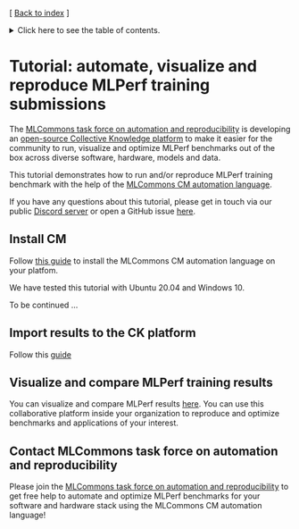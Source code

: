 [ [Back to index](../README.md) ]

<details>
<summary>Click here to see the table of contents.</summary>

* [Tutorial: automate, visualize and reproduce MLPerf training submissions](#tutorial-automate-visualize-and-reproduce-mlperf-training-submissions)
  * [Install CM](#install-cm)
  * [Import results to the CK platform](#import-results-to-the-ck-platform)
  * [Visualize and compare MLPerf training results](#visualize-and-compare-mlperf-training-results)
  * [Contact MLCommons task force on automation and reproducibility](#contact-mlcommons-task-force-on-automation-and-reproducibility)

</details>

# Tutorial: automate, visualize and reproduce MLPerf training submissions

The [MLCommons task force on automation and reproducibility](https://github.com/mlcommons/ck/blob/master/docs/taskforce.md)
is developing an [open-source Collective Knowledge platform](https://access.cknowledge.org/playground/?action=experiments&tags=mlperf-training)
to make it easier for the community to run, visualize and optimize MLPerf benchmarks 
out of the box across diverse software, hardware, models and data.

This tutorial demonstrates how to run and/or reproduce MLPerf training benchmark
with the help of the [MLCommons CM automation language](https://github.com/mlcommons/ck/blob/master/docs/README.md).

If you have any questions about this tutorial, please get in touch via our public [Discord server](https://discord.gg/JjWNWXKxwT)
or open a GitHub issue [here](https://github.com/mlcommons/ck/issues).

## Install CM

Follow [this guide](https://github.com/mlcommons/ck/blob/master/docs/installation.md) 
to install the MLCommons CM automation language on your platfom. 

We have tested this tutorial with Ubuntu 20.04 and Windows 10.


To be continued ...



## Import results to the CK platform

Follow this [guide](https://github.com/mlcommons/ck/blob/master/cm-mlops/script/import-mlperf-training-to-experiment/README-extra.md)

## Visualize and compare MLPerf training results

You can visualize and compare MLPerf results [here](https://access.cknowledge.org/playground/?action=experiments&tags=mlperf-training).
You can use this collaborative platform inside your organization to reproduce and optimize benchmarks and applications of your interest.

## Contact MLCommons task force on automation and reproducibility

Please join the [MLCommons task force on automation and reproducibility](https://github.com/mlcommons/ck/blob/master/docs/taskforce.md)
to get free help to automate and optimize MLPerf benchmarks for your software and hardware stack using the MLCommons CM automation language!
